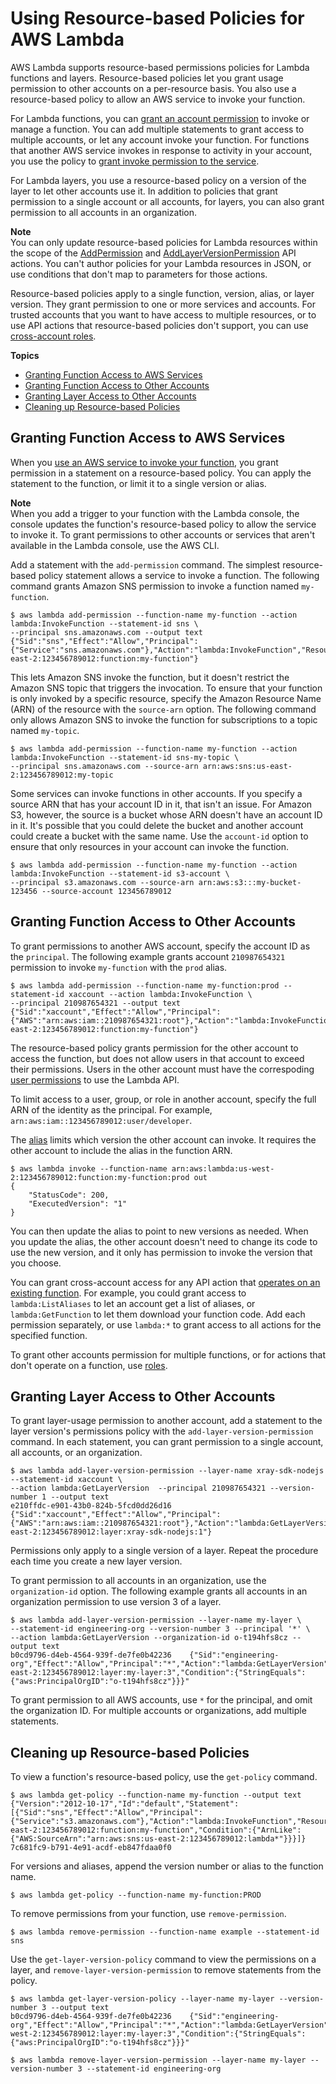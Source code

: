 # Using Resource\-based Policies for AWS Lambda<a name="access-control-resource-based"></a>

AWS Lambda supports resource\-based permissions policies for Lambda functions and layers\. Resource\-based policies let you grant usage permission to other accounts on a per\-resource basis\. You also use a resource\-based policy to allow an AWS service to invoke your function\.

For Lambda functions, you can [grant an account permission](#permissions-resource-xaccountinvoke) to invoke or manage a function\. You can add multiple statements to grant access to multiple accounts, or let any account invoke your function\. For functions that another AWS service invokes in response to activity in your account, you use the policy to [grant invoke permission to the service](#permissions-resource-serviceinvoke)\.

For Lambda layers, you use a resource\-based policy on a version of the layer to let other accounts use it\. In addition to policies that grant permission to a single account or all accounts, for layers, you can also grant permission to all accounts in an organization\.

**Note**  
You can only update resource\-based policies for Lambda resources within the scope of the [AddPermission](API_AddPermission.md) and [AddLayerVersionPermission](API_AddLayerVersionPermission.md) API actions\. You can't author policies for your Lambda resources in JSON, or use conditions that don't map to parameters for those actions\.

Resource\-based policies apply to a single function, version, alias, or layer version\. They grant permission to one or more services and accounts\. For trusted accounts that you want to have access to multiple resources, or to use API actions that resource\-based policies don't support, you can use [cross\-account roles](access-control-identity-based.md)\.

**Topics**
+ [Granting Function Access to AWS Services](#permissions-resource-serviceinvoke)
+ [Granting Function Access to Other Accounts](#permissions-resource-xaccountinvoke)
+ [Granting Layer Access to Other Accounts](#permissions-resource-xaccountlayer)
+ [Cleaning up Resource\-based Policies](#permissions-resource-cleanup)

## Granting Function Access to AWS Services<a name="permissions-resource-serviceinvoke"></a>

When you [use an AWS service to invoke your function](lambda-services.md), you grant permission in a statement on a resource\-based policy\. You can apply the statement to the function, or limit it to a single version or alias\.

**Note**  
When you add a trigger to your function with the Lambda console, the console updates the function's resource\-based policy to allow the service to invoke it\. To grant permissions to other accounts or services that aren't available in the Lambda console, use the AWS CLI\.

Add a statement with the `add-permission` command\. The simplest resource\-based policy statement allows a service to invoke a function\. The following command grants Amazon SNS permission to invoke a function named `my-function`\.

```
$ aws lambda add-permission --function-name my-function --action lambda:InvokeFunction --statement-id sns \
--principal sns.amazonaws.com --output text
{"Sid":"sns","Effect":"Allow","Principal":{"Service":"sns.amazonaws.com"},"Action":"lambda:InvokeFunction","Resource":"arn:aws:lambda:us-east-2:123456789012:function:my-function"}
```

This lets Amazon SNS invoke the function, but it doesn't restrict the Amazon SNS topic that triggers the invocation\. To ensure that your function is only invoked by a specific resource, specify the Amazon Resource Name \(ARN\) of the resource with the `source-arn` option\. The following command only allows Amazon SNS to invoke the function for subscriptions to a topic named `my-topic`\.

```
$ aws lambda add-permission --function-name my-function --action lambda:InvokeFunction --statement-id sns-my-topic \
--principal sns.amazonaws.com --source-arn arn:aws:sns:us-east-2:123456789012:my-topic
```

Some services can invoke functions in other accounts\. If you specify a source ARN that has your account ID in it, that isn't an issue\. For Amazon S3, however, the source is a bucket whose ARN doesn't have an account ID in it\. It's possible that you could delete the bucket and another account could create a bucket with the same name\. Use the `account-id` option to ensure that only resources in your account can invoke the function\.

```
$ aws lambda add-permission --function-name my-function --action lambda:InvokeFunction --statement-id s3-account \
--principal s3.amazonaws.com --source-arn arn:aws:s3:::my-bucket-123456 --source-account 123456789012
```

## Granting Function Access to Other Accounts<a name="permissions-resource-xaccountinvoke"></a>

To grant permissions to another AWS account, specify the account ID as the `principal`\. The following example grants account `210987654321` permission to invoke `my-function` with the `prod` alias\.

```
$ aws lambda add-permission --function-name my-function:prod --statement-id xaccount --action lambda:InvokeFunction \
--principal 210987654321 --output text
{"Sid":"xaccount","Effect":"Allow","Principal":{"AWS":"arn:aws:iam::210987654321:root"},"Action":"lambda:InvokeFunction","Resource":"arn:aws:lambda:us-east-2:123456789012:function:my-function"}
```

The resource\-based policy grants permission for the other account to access the function, but does not allow users in that account to exceed their permissions\. Users in the other account must have the correspoding [user permissions](access-control-identity-based.md) to use the Lambda API\.

To limit access to a user, group, or role in another account, specify the full ARN of the identity as the principal\. For example, `arn:aws:iam::123456789012:user/developer`\.

The [alias](aliases-intro.md) limits which version the other account can invoke\. It requires the other account to include the alias in the function ARN\.

```
$ aws lambda invoke --function-name arn:aws:lambda:us-west-2:123456789012:function:my-function:prod out
{
    "StatusCode": 200,
    "ExecutedVersion": "1"
}
```

You can then update the alias to point to new versions as needed\. When you update the alias, the other account doesn't need to change its code to use the new version, and it only has permission to invoke the version that you choose\.

You can grant cross\-account access for any API action that [operates on an existing function](lambda-api-permissions-ref.md#permissions-resources-function)\. For example, you could grant access to `lambda:ListAliases` to let an account get a list of aliases, or `lambda:GetFunction` to let them download your function code\. Add each permission separately, or use `lambda:*` to grant access to all actions for the specified function\.

To grant other accounts permission for multiple functions, or for actions that don't operate on a function, use [roles](access-control-identity-based.md)\.

## Granting Layer Access to Other Accounts<a name="permissions-resource-xaccountlayer"></a>

To grant layer\-usage permission to another account, add a statement to the layer version's permissions policy with the `add-layer-version-permission` command\. In each statement, you can grant permission to a single account, all accounts, or an organization\.

```
$ aws lambda add-layer-version-permission --layer-name xray-sdk-nodejs --statement-id xaccount \
--action lambda:GetLayerVersion  --principal 210987654321 --version-number 1 --output text
e210ffdc-e901-43b0-824b-5fcd0dd26d16    {"Sid":"xaccount","Effect":"Allow","Principal":{"AWS":"arn:aws:iam::210987654321:root"},"Action":"lambda:GetLayerVersion","Resource":"arn:aws:lambda:us-east-2:123456789012:layer:xray-sdk-nodejs:1"}
```

Permissions only apply to a single version of a layer\. Repeat the procedure each time you create a new layer version\.

To grant permission to all accounts in an organization, use the `organization-id` option\. The following example grants all accounts in an organization permission to use version 3 of a layer\.

```
$ aws lambda add-layer-version-permission --layer-name my-layer \
--statement-id engineering-org --version-number 3 --principal '*' \
--action lambda:GetLayerVersion --organization-id o-t194hfs8cz --output text 
b0cd9796-d4eb-4564-939f-de7fe0b42236    {"Sid":"engineering-org","Effect":"Allow","Principal":"*","Action":"lambda:GetLayerVersion","Resource":"arn:aws:lambda:us-east-2:123456789012:layer:my-layer:3","Condition":{"StringEquals":{"aws:PrincipalOrgID":"o-t194hfs8cz"}}}"
```

To grant permission to all AWS accounts, use `*` for the principal, and omit the organization ID\. For multiple accounts or organizations, add multiple statements\.

## Cleaning up Resource\-based Policies<a name="permissions-resource-cleanup"></a>

To view a function's resource\-based policy, use the `get-policy` command\.

```
$ aws lambda get-policy --function-name my-function --output text
{"Version":"2012-10-17","Id":"default","Statement":[{"Sid":"sns","Effect":"Allow","Principal":{"Service":"s3.amazonaws.com"},"Action":"lambda:InvokeFunction","Resource":"arn:aws:lambda:us-east-2:123456789012:function:my-function","Condition":{"ArnLike":{"AWS:SourceArn":"arn:aws:sns:us-east-2:123456789012:lambda*"}}}]}      7c681fc9-b791-4e91-acdf-eb847fdaa0f0
```

For versions and aliases, append the version number or alias to the function name\.

```
$ aws lambda get-policy --function-name my-function:PROD
```

To remove permissions from your function, use `remove-permission`\.

```
$ aws lambda remove-permission --function-name example --statement-id sns
```

Use the `get-layer-version-policy` command to view the permissions on a layer, and `remove-layer-version-permission` to remove statements from the policy\.

```
$ aws lambda get-layer-version-policy --layer-name my-layer --version-number 3 --output text
b0cd9796-d4eb-4564-939f-de7fe0b42236    {"Sid":"engineering-org","Effect":"Allow","Principal":"*","Action":"lambda:GetLayerVersion","Resource":"arn:aws:lambda:us-west-2:123456789012:layer:my-layer:3","Condition":{"StringEquals":{"aws:PrincipalOrgID":"o-t194hfs8cz"}}}"

$ aws lambda remove-layer-version-permission --layer-name my-layer --version-number 3 --statement-id engineering-org
```